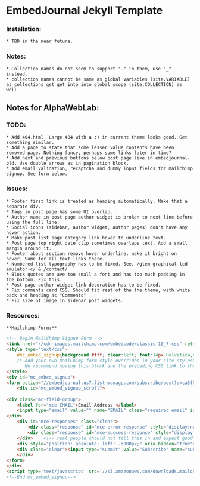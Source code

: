 EmbedJournal Jekyll Template
============================

### Installation:

	* TBD in the near future.

### Notes:

	* Collection names do not seem to support "-" in them, use "_" instead.
	* collection names cannot be same as global variables (site.VARIABLE) as collections get get into into global scope (site.COLLECTION) as well.


Notes for AlphaWebLab:
----------------------

### TODO:

	* Add 404.html. Large 404 with a :) in current theme looks good. Get something similar.
	* Add a page to state that some lesser value contents have been removed page. Nothing fancy, perhaps some links later in time?
	* Add next and previous buttons below post page like in embedjournal-old. Use double arrows as in pagination block.
	* Add email validation, recaptcha and dummy input fields for mailchimp signup. See form below.

### Issues:

	* Footer first link is treated as heading automatically. Make that a separate div.
	* Tags in post page has some UI overlap.
	* Author name in post page author widget is broken to next line before using the full line.
	* Social icons (sidebar, author widget, author pages) don't have any hover action.
	* Make post list page category link hover to underline text.
	* Post page top right date clip sometimes overlaps text. Add a small margin around it.
	* Footer about section remove hover underline. make it bright on hover. Same for all text links there.
	* Numbered list typography has to be fixed. See, /glem-graphical-lcd-emulator-c/ & /contact/
	* Block quotes are ave too small a font and has too much padding in the bottom. Fix this.
	* Post page author widget link decoration has to be fixed.
	* Fix comments card CSS. Should fit rest of the the theme, with white back and heading as "Comments"
	* Fix size of image in sidebar post widgets.

### Resources:

	**Mailchimp Form:**
```html
<!-- Begin MailChimp Signup Form -->
<link href="//cdn-images.mailchimp.com/embedcode/classic-10_7.css" rel="stylesheet" type="text/css">
<style type="text/css">
	#mc_embed_signup{background:#fff; clear:left; font:14px Helvetica,Arial,sans-serif; }
	/* Add your own MailChimp form style overrides in your site stylesheet or in this style block.
	   We recommend moving this block and the preceding CSS link to the HEAD of your HTML file. */
</style>
<div id="mc_embed_signup">
<form action="//embedjournal.us7.list-manage.com/subscribe/post?u=ca5f8bb3dc0dd541355131c0c&amp;id=9076c04fc2" method="post" id="mc-embedded-subscribe-form" name="mc-embedded-subscribe-form" class="validate" target="_blank" novalidate>
    <div id="mc_embed_signup_scroll">
	
<div class="mc-field-group">
	<label for="mce-EMAIL">Email Address </label>
	<input type="email" value="" name="EMAIL" class="required email" id="mce-EMAIL">
</div>
	<div id="mce-responses" class="clear">
		<div class="response" id="mce-error-response" style="display:none"></div>
		<div class="response" id="mce-success-response" style="display:none"></div>
	</div>    <!-- real people should not fill this in and expect good things - do not remove this or risk form bot signups-->
	<div style="position: absolute; left: -5000px;" aria-hidden="true"><input type="text" name="b_ca5f8bb3dc0dd541355131c0c_9076c04fc2" tabindex="-1" value=""></div>
    <div class="clear"><input type="submit" value="Subscribe" name="subscribe" id="mc-embedded-subscribe" class="button"></div>
    </div>
</form>
</div>
<script type='text/javascript' src='//s3.amazonaws.com/downloads.mailchimp.com/js/mc-validate.js'></script><script type='text/javascript'>(function($) {window.fnames = new Array(); window.ftypes = new Array();fnames[0]='EMAIL';ftypes[0]='email';}(jQuery));var $mcj = jQuery.noConflict(true);</script>
<!--End mc_embed_signup-->
```